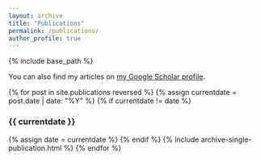 ```yaml
---
layout: archive
title: "Publications"
permalink: /publications/
author_profile: true
---
```


{% include base_path %}

You can also find my articles on <a href="https://scholar.google.com/citations?user=fMc479MAAAAJ">my Google Scholar profile</a>.

{% for post in site.publications reversed %}
  {% assign currentdate = post.date | date: "%Y" %}
  {% if currentdate != date %}
<h3>{{ currentdate }}</h3>
    {% assign date = currentdate %}
  {% endif %}
  {% include archive-single-publication.html %}
{% endfor %}
